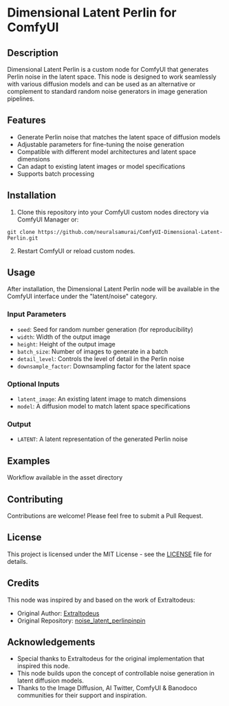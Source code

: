 # Dimensional Latent Perlin for ComfyUI

## Description

Dimensional Latent Perlin is a custom node for ComfyUI that generates Perlin noise in the latent space. This node is designed to work seamlessly with various diffusion models and can be used as an alternative or complement to standard random noise generators in image generation pipelines.

## Features

- Generate Perlin noise that matches the latent space of diffusion models
- Adjustable parameters for fine-tuning the noise generation
- Compatible with different model architectures and latent space dimensions
- Can adapt to existing latent images or model specifications
- Supports batch processing

## Installation

1. Clone this repository into your ComfyUI custom nodes directory via ComfyUI Manager or:

```git clone https://github.com/neuralsamurai/ComfyUI-Dimensional-Latent-Perlin.git```

2. Restart ComfyUI or reload custom nodes.

## Usage

After installation, the Dimensional Latent Perlin node will be available in the ComfyUI interface under the "latent/noise" category.

### Input Parameters

- `seed`: Seed for random number generation (for reproducibility)
- `width`: Width of the output image
- `height`: Height of the output image
- `batch_size`: Number of images to generate in a batch
- `detail_level`: Controls the level of detail in the Perlin noise
- `downsample_factor`: Downsampling factor for the latent space

### Optional Inputs

- `latent_image`: An existing latent image to match dimensions
- `model`: A diffusion model to match latent space specifications

### Output

- `LATENT`: A latent representation of the generated Perlin noise

## Examples

Workflow available in the asset directory

## Contributing

Contributions are welcome! Please feel free to submit a Pull Request.

## License

This project is licensed under the MIT License - see the [LICENSE](LICENSE) file for details.

## Credits

This node was inspired by and based on the work of Extraltodeus:
- Original Author: [Extraltodeus](https://github.com/Extraltodeus)
- Original Repository: [noise_latent_perlinpinpin](https://github.com/Extraltodeus/noise_latent_perlinpinpin)

## Acknowledgements

- Special thanks to Extraltodeus for the original implementation that inspired this node.
- This node builds upon the concept of controllable noise generation in latent diffusion models.
- Thanks to the Image Diffusion, AI Twitter, ComfyUI & Banodoco communities for their support and inspiration.
